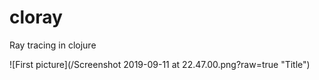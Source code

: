 # cloray

Ray tracing in clojure

![First picture](/Screenshot 2019-09-11 at 22.47.00.png?raw=true "Title")
